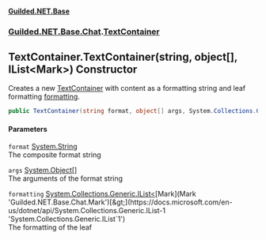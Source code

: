 
#### [Guilded.NET.Base](index 'index')
### [Guilded.NET.Base.Chat](index#Guilded_NET_Base_Chat 'Guilded.NET.Base.Chat').[TextContainer](TextContainer 'Guilded.NET.Base.Chat.TextContainer')
## TextContainer.TextContainer(string, object[], IList&lt;Mark&gt;) Constructor
Creates a new [TextContainer](TextContainer 'Guilded.NET.Base.Chat.TextContainer') with content as a formatting string and leaf formatting [formatting](TextContainer_TextContainer(string_object___IList_Mark_)#Guilded_NET_Base_Chat_TextContainer_TextContainer(string_object___System_Collections_Generic_IList_Guilded_NET_Base_Chat_Mark_)_formatting 'Guilded.NET.Base.Chat.TextContainer.TextContainer(string, object[], System.Collections.Generic.IList&lt;Guilded.NET.Base.Chat.Mark&gt;).formatting').  
```csharp
public TextContainer(string format, object[] args, System.Collections.Generic.IList<Guilded.NET.Base.Chat.Mark> formatting);
```

#### Parameters
<a name='Guilded_NET_Base_Chat_TextContainer_TextContainer(string_object___System_Collections_Generic_IList_Guilded_NET_Base_Chat_Mark_)_format'></a>
`format` [System.String](https://docs.microsoft.com/en-us/dotnet/api/System.String 'System.String')  
The composite format string
  
<a name='Guilded_NET_Base_Chat_TextContainer_TextContainer(string_object___System_Collections_Generic_IList_Guilded_NET_Base_Chat_Mark_)_args'></a>
`args` [System.Object](https://docs.microsoft.com/en-us/dotnet/api/System.Object 'System.Object')[[]](https://docs.microsoft.com/en-us/dotnet/api/System.Array 'System.Array')  
The arguments of the format string
  
<a name='Guilded_NET_Base_Chat_TextContainer_TextContainer(string_object___System_Collections_Generic_IList_Guilded_NET_Base_Chat_Mark_)_formatting'></a>
`formatting` [System.Collections.Generic.IList&lt;](https://docs.microsoft.com/en-us/dotnet/api/System.Collections.Generic.IList-1 'System.Collections.Generic.IList`1')[Mark](Mark 'Guilded.NET.Base.Chat.Mark')[&gt;](https://docs.microsoft.com/en-us/dotnet/api/System.Collections.Generic.IList-1 'System.Collections.Generic.IList`1')  
The formatting of the leaf
  
